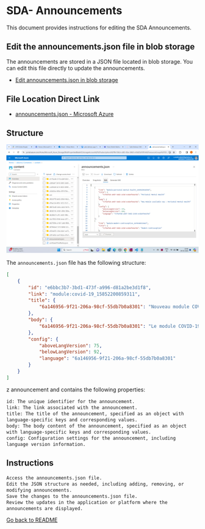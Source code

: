 # SDA- Announcements

This document provides instructions for editing the SDA Announcements.

## Edit the announcements.json file in blob storage

The announcements are stored in a JSON file located in blob storage. You can edit this file directly to update the announcements.

- [Edit announcements.json in blob storage](https://sdacms.blob.core.windows.net/content/announcements.json)

## File Location Direct Link

- [announcements.json - Microsoft Azure](https://sdacms.blob.core.windows.net/content/announcements.json)

## Structure

  <img src=".\Screenshot (91).png" alt="Example Image" style="width:600px;"/>



The `announcements.json` file has the following structure:

```json
[
    { 
        "id": "e6bbc3b7-3bd1-473f-a996-d81a2be3d1f8",
        "link": "module:covid-19_15852200859311",
        "title": {
            "6a146956-9f21-206a-98cf-55db7b0a8301": "Nouveau module COVID-19"
        },
        "body": {
            "6a146956-9f21-206a-98cf-55db7b0a8301": "Le module COVID-19 est développé par Maternity Foundation, l'Université de Copenhague et Laerdal Global Health en collaboration avec l'UNFPA et l'ICM."
        },
        "config": {
            "aboveLangVersion": 75,
            "belowLangVersion": 92,
            "language": "6a146956-9f21-206a-98cf-55db7b0a8301"
        }
    }
]
```


z  announcement and contains the following properties:

    id: The unique identifier for the announcement.
    link: The link associated with the announcement.
    title: The title of the announcement, specified as an object with language-specific keys and corresponding values.
    body: The body content of the announcement, specified as an object with language-specific keys and corresponding values.
    config: Configuration settings for the announcement, including language version information.

## Instructions

    Access the announcements.json file.
    Edit the JSON structure as needed, including adding, removing, or modifying announcements.
    Save the changes to the announcements.json file.
    Review the updates in the application or platform where the announcements are displayed.


[Go back to README](../README.md)
